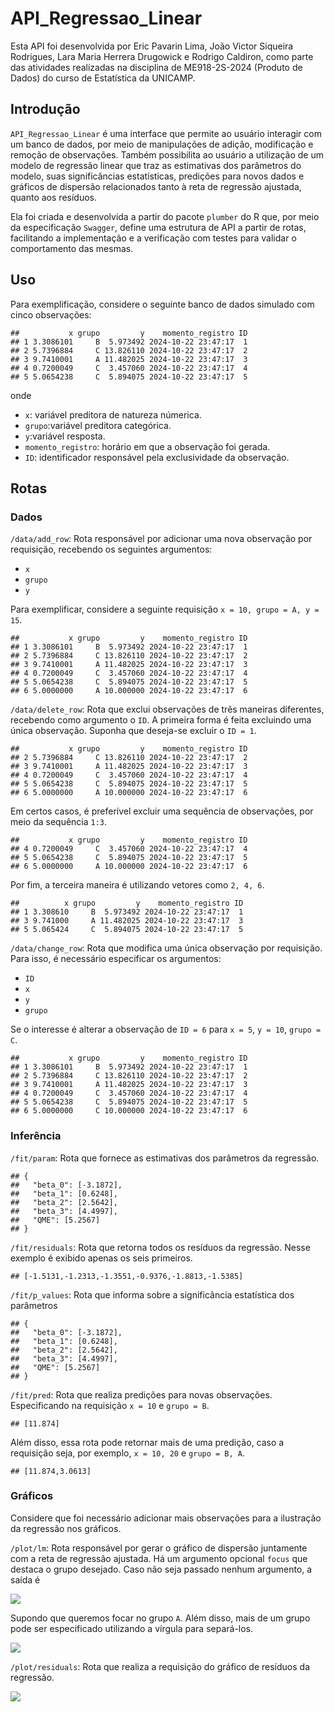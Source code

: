 
# API_Regressao_Linear

Esta API foi desenvolvida por Eric Pavarin Lima, João Victor Siqueira
Rodrigues, Lara Maria Herrera Drugowick e Rodrigo Caldiron, como parte
das atividades realizadas na disciplina de ME918-2S-2024 (Produto de
Dados) do curso de Estatística da UNICAMP.

## Introdução

`API_Regressao_Linear` é uma interface que permite ao usuário interagir
com um banco de dados, por meio de manipulações de adição, modificação e
remoção de observações. Também possibilita ao usuário a utilização de um
modelo de regressão linear que traz as estimativas dos parâmetros do
modelo, suas significâncias estatísticas, predições para novos dados e
gráficos de dispersão relacionados tanto à reta de regressão ajustada,
quanto aos resíduos.

Ela foi criada e desenvolvida a partir do pacote `plumber` do R que, por
meio da especificação `Swagger`, define uma estrutura de API a partir de
rotas, facilitando a implementação e a verificação com testes para
validar o comportamento das mesmas.

## Uso

Para exemplificação, considere o seguinte banco de dados simulado com
cinco observações:

    ##           x grupo         y    momento_registro ID
    ## 1 3.3086101     B  5.973492 2024-10-22 23:47:17  1
    ## 2 5.7396884     C 13.826110 2024-10-22 23:47:17  2
    ## 3 9.7410001     A 11.482025 2024-10-22 23:47:17  3
    ## 4 0.7200049     C  3.457060 2024-10-22 23:47:17  4
    ## 5 5.0654238     C  5.894075 2024-10-22 23:47:17  5

onde

- `x`: variável preditora de natureza númerica.
- `grupo`:variável preditora categórica.
- `y`:variável resposta.
- `momento_registro`: horário em que a observação foi gerada.
- `ID`: identificador responsável pela exclusividade da observação.

## Rotas

### Dados

`/data/add_row`: Rota responsável por adicionar uma nova observação por
requisição, recebendo os seguintes argumentos:

- `x`
- `grupo`
- `y`

Para exemplificar, considere a seguinte requisição
`x = 10, grupo = A, y = 15`.

    ##           x grupo         y    momento_registro ID
    ## 1 3.3086101     B  5.973492 2024-10-22 23:47:17  1
    ## 2 5.7396884     C 13.826110 2024-10-22 23:47:17  2
    ## 3 9.7410001     A 11.482025 2024-10-22 23:47:17  3
    ## 4 0.7200049     C  3.457060 2024-10-22 23:47:17  4
    ## 5 5.0654238     C  5.894075 2024-10-22 23:47:17  5
    ## 6 5.0000000     A 10.000000 2024-10-22 23:47:17  6

`/data/delete_row`: Rota que exclui observações de três maneiras
diferentes, recebendo como argumento o `ID`. A primeira forma é feita
excluindo uma única observação. Suponha que deseja-se excluir o
`ID = 1`.

    ##           x grupo         y    momento_registro ID
    ## 2 5.7396884     C 13.826110 2024-10-22 23:47:17  2
    ## 3 9.7410001     A 11.482025 2024-10-22 23:47:17  3
    ## 4 0.7200049     C  3.457060 2024-10-22 23:47:17  4
    ## 5 5.0654238     C  5.894075 2024-10-22 23:47:17  5
    ## 6 5.0000000     A 10.000000 2024-10-22 23:47:17  6

Em certos casos, é preferível excluir uma sequência de observações, por
meio da sequência `1:3`.

    ##           x grupo         y    momento_registro ID
    ## 4 0.7200049     C  3.457060 2024-10-22 23:47:17  4
    ## 5 5.0654238     C  5.894075 2024-10-22 23:47:17  5
    ## 6 5.0000000     A 10.000000 2024-10-22 23:47:17  6

Por fim, a terceira maneira é utilizando vetores como `2, 4, 6`.

    ##          x grupo         y    momento_registro ID
    ## 1 3.308610     B  5.973492 2024-10-22 23:47:17  1
    ## 3 9.741000     A 11.482025 2024-10-22 23:47:17  3
    ## 5 5.065424     C  5.894075 2024-10-22 23:47:17  5

`/data/change_row`: Rota que modifica uma única observação por
requisição. Para isso, é necessário especificar os argumentos:

- `ID`
- `x`
- `y`
- `grupo`

Se o interesse é alterar a observação de `ID = 6` para `x = 5`,
`y = 10`, `grupo = C`.

    ##           x grupo         y    momento_registro ID
    ## 1 3.3086101     B  5.973492 2024-10-22 23:47:17  1
    ## 2 5.7396884     C 13.826110 2024-10-22 23:47:17  2
    ## 3 9.7410001     A 11.482025 2024-10-22 23:47:17  3
    ## 4 0.7200049     C  3.457060 2024-10-22 23:47:17  4
    ## 5 5.0654238     C  5.894075 2024-10-22 23:47:17  5
    ## 6 5.0000000     C 10.000000 2024-10-22 23:47:17  6

### Inferência

`/fit/param`: Rota que fornece as estimativas dos parâmetros da
regressão.

    ## {
    ##   "beta_0": [-3.1872],
    ##   "beta_1": [0.6248],
    ##   "beta_2": [2.5642],
    ##   "beta_3": [4.4997],
    ##   "QME": [5.2567]
    ## }

`/fit/residuals`: Rota que retorna todos os resíduos da regressão. Nesse
exemplo é exibido apenas os seis primeiros.

    ## [-1.5131,-1.2313,-1.3551,-0.9376,-1.8813,-1.5385]

`/fit/p_values`: Rota que informa sobre a significância estatística dos
parâmetros

    ## {
    ##   "beta_0": [-3.1872],
    ##   "beta_1": [0.6248],
    ##   "beta_2": [2.5642],
    ##   "beta_3": [4.4997],
    ##   "QME": [5.2567]
    ## }

`/fit/pred`: Rota que realiza predições para novas observações.
Especificando na requisição `x = 10` e `grupo = B`.

    ## [11.874]

Além disso, essa rota pode retornar mais de uma predição, caso a
requisição seja, por exemplo, `x = 10, 20` e `grupo = B, A`.

    ## [11.874,3.0613]

### Gráficos

Considere que foi necessário adicionar mais observações para a
ilustração da regressão nos gráficos.

`/plot/lm`: Rota responsável por gerar o gráfico de dispersão juntamente
com a reta de regressão ajustada. Há um argumento opcional `focus` que
destaca o grupo desejado. Caso não seja passado nenhum argumento, a
saída é

![](README_files/figure-gfm/unnamed-chunk-15-1.png)<!-- -->

Supondo que queremos focar no grupo `A`. Além disso, mais de um grupo
pode ser especificado utilizando a vírgula para separá-los.

![](README_files/figure-gfm/unnamed-chunk-16-1.png)<!-- -->

`/plot/residuals`: Rota que realiza a requisição do gráfico de resíduos
da regressão.

![](README_files/figure-gfm/unnamed-chunk-17-1.png)<!-- -->
